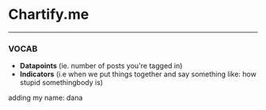 # Chartify.me

---

### **VOCAB**

- **Datapoints** (ie. number of posts you're tagged in)
- **Indicators** (i.e when we put things together and say something like: how stupid somethingbody is)

adding my name: dana